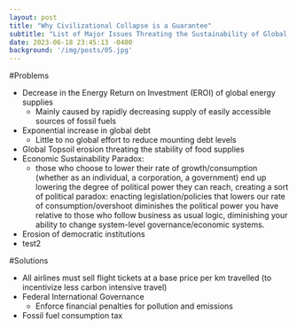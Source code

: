 ```yaml
---
layout: post
title: "Why Civilizational Collapse is a Guarantee"
subtitle: "List of Major Issues Threating the Sustainability of Global Civilization"
date: 2023-06-18 23:45:13 -0400
background: '/img/posts/05.jpg'
---
```


#Problems
* Decrease in the Energy Return on Investment (EROI) of global energy supplies
    * Mainly caused by rapidly decreasing supply of easily accessible sources of fossil fuels
* Exponential increase in global debt
    * Little to no global effort to reduce mounting debt levels
* Global Topsoil erosion threating the stability of food supplies
* Economic Sustainability Paradox:
    * those who choose to lower their rate of growth/consumption (whether as an individual, a corporation, a government) end up lowering the degree of political power they can reach, creating a sort of political paradox: enacting legislation/policies that lowers our rate of consumption/overshoot diminishes the political power you have relative to those who follow business as usual logic, diminishing your ability to change system-level governance/economic systems. 
* Erosion of democratic institutions
* test2

#Solutions
* All airlines must sell flight tickets at a base price per km travelled (to incentivize less carbon intensive travel)
* Federal International Governance 
    * Enforce financial penalties for pollution and emissions
* Fossil fuel consumption tax